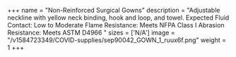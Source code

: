 +++
name = "Non-Reinforced Surgical Gowns"
description = "Adjustable neckline with yellow neck binding, hook and loop, and towel. Expected Fluid Contact: Low to Moderate Flame Resistance: Meets NFPA Class I Abrasion Resistance: Meets ASTM D4966 "
sizes = ['N/A']
image = "/v1584723349/COVID-supplies/sep90042_GOWN_1_ruux6f.png"
weight = 1
+++